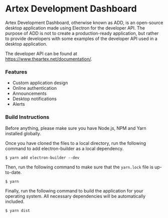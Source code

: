 # Artex Development Dashboard
Artex Development Dashboard, otherwise known as ADD, is an open-source desktop application made using Electron for the developer API. The purpose of ADD is not to create a production-ready application, but rather to provide developers with some examples of the developer API used in a desktop application.

The developer API can be found at https://www.theartex.net/documentation/.

### Features
- Custom application design
- Online authentication
- Announcements
- Desktop notifications
- Alerts

### Build Instructions
Before anything, please make sure you have Node.js, NPM and Yarn installed globally.

Once you have cloned the files to a local directory, run the following command to add electron-builder as a local dependency.
```
$ yarn add electron-builder --dev
```

Then, run the following command to make sure that the `yarn.lock` file is up-to-date.
```
$ yarn
```

Finally, run the following command to build the application for your operating system. All necessary dependencies will be automatically included.
```
$ yarn dist
```
